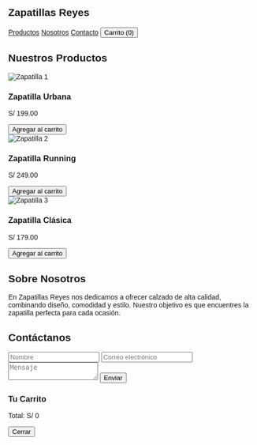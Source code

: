 <!DOCTYPE html>
<html lang="es">
<head>
  <meta charset="UTF-8" />
  <meta name="viewport" content="width=device-width, initial-scale=1.0" />
  <title>Zapatillas Reyes</title>
  <script src="https://cdn.tailwindcss.com"></script>
  <link rel="preconnect" href="https://fonts.googleapis.com">
  <link href="https://fonts.googleapis.com/css2?family=Montserrat:wght@400;700&display=swap" rel="stylesheet">
  <style>
    body {
      font-family: 'Montserrat', sans-serif;
    }
  </style>
</head>
<body class="bg-gray-100">
  <!-- Navbar -->
  <nav class="bg-white shadow p-4 flex justify-between items-center">
    <h1 class="text-2xl font-bold text-blue-800">Zapatillas Reyes</h1>
    <div class="space-x-4">
      <a href="#productos" class="text-gray-700 hover:text-blue-800">Productos</a>
      <a href="#nosotros" class="text-gray-700 hover:text-blue-800">Nosotros</a>
      <a href="#contacto" class="text-gray-700 hover:text-blue-800">Contacto</a>
      <button id="carritoBtn" class="bg-blue-800 text-white px-4 py-2 rounded">Carrito (<span id="carritoContador">0</span>)</button>
    </div>
  </nav>

  <!-- Productos -->
  <section id="productos" class="p-8">
    <h2 class="text-3xl font-bold mb-6 text-center text-blue-800">Nuestros Productos</h2>
    <div class="grid grid-cols-1 sm:grid-cols-2 md:grid-cols-3 gap-6">
      <div class="bg-white rounded shadow p-4 text-center">
        <img src="https://via.placeholder.com/200" alt="Zapatilla 1" class="mx-auto mb-2"/>
        <h3 class="font-semibold">Zapatilla Urbana</h3>
        <p class="text-gray-500">S/ 199.00</p>
        <button onclick="agregarAlCarrito('Zapatilla Urbana', 199)" class="mt-2 bg-blue-800 text-white px-4 py-1 rounded">Agregar al carrito</button>
      </div>
      <div class="bg-white rounded shadow p-4 text-center">
        <img src="https://via.placeholder.com/200" alt="Zapatilla 2" class="mx-auto mb-2"/>
        <h3 class="font-semibold">Zapatilla Running</h3>
        <p class="text-gray-500">S/ 249.00</p>
        <button onclick="agregarAlCarrito('Zapatilla Running', 249)" class="mt-2 bg-blue-800 text-white px-4 py-1 rounded">Agregar al carrito</button>
      </div>
      <div class="bg-white rounded shadow p-4 text-center">
        <img src="https://via.placeholder.com/200" alt="Zapatilla 3" class="mx-auto mb-2"/>
        <h3 class="font-semibold">Zapatilla Clásica</h3>
        <p class="text-gray-500">S/ 179.00</p>
        <button onclick="agregarAlCarrito('Zapatilla Clásica', 179)" class="mt-2 bg-blue-800 text-white px-4 py-1 rounded">Agregar al carrito</button>
      </div>
    </div>
  </section>

  <!-- Nosotros -->
  <section id="nosotros" class="p-8 bg-white">
    <h2 class="text-3xl font-bold mb-4 text-blue-800">Sobre Nosotros</h2>
    <p class="text-gray-700 max-w-2xl">En Zapatillas Reyes nos dedicamos a ofrecer calzado de alta calidad, combinando diseño, comodidad y estilo. Nuestro objetivo es que encuentres la zapatilla perfecta para cada ocasión.</p>
  </section>

  <!-- Contacto -->
  <section id="contacto" class="p-8">
    <h2 class="text-3xl font-bold mb-4 text-blue-800">Contáctanos</h2>
    <form class="max-w-md space-y-4">
      <input type="text" placeholder="Nombre" class="w-full p-2 border rounded" required />
      <input type="email" placeholder="Correo electrónico" class="w-full p-2 border rounded" required />
      <textarea placeholder="Mensaje" class="w-full p-2 border rounded" required></textarea>
      <button class="bg-blue-800 text-white px-4 py-2 rounded">Enviar</button>
    </form>
  </section>

  <!-- Carrito (modal básico) -->
  <div id="carritoModal" class="fixed inset-0 bg-black bg-opacity-50 hidden items-center justify-center z-50">
    <div class="bg-white rounded p-6 w-80">
      <h3 class="text-xl font-bold mb-4">Tu Carrito</h3>
      <ul id="listaCarrito" class="mb-4 space-y-2"></ul>
      <p class="font-bold">Total: S/ <span id="totalCarrito">0</span></p>
      <button onclick="cerrarCarrito()" class="mt-4 bg-red-600 text-white px-4 py-2 rounded">Cerrar</button>
    </div>
  </div>

  <script>
    let carrito = [];

    function agregarAlCarrito(nombre, precio) {
      carrito.push({ nombre, precio });
      actualizarCarrito();
    }

    function actualizarCarrito() {
      document.getElementById('carritoContador').innerText = carrito.length;
      const lista = document.getElementById('listaCarrito');
      lista.innerHTML = '';
      let total = 0;
      carrito.forEach(item => {
        const li = document.createElement('li');
        li.textContent = `${item.nombre} - S/ ${item.precio}`;
        lista.appendChild(li);
        total += item.precio;
      });
      document.getElementById('totalCarrito').innerText = total.toFixed(2);
    }

    document.getElementById('carritoBtn').addEventListener('click', () => {
      document.getElementById('carritoModal').classList.remove('hidden');
      document.getElementById('carritoModal').classList.add('flex');
    });

    function cerrarCarrito() {
      document.getElementById('carritoModal').classList.add('hidden');
    }
  </script>
</body>
</html>

